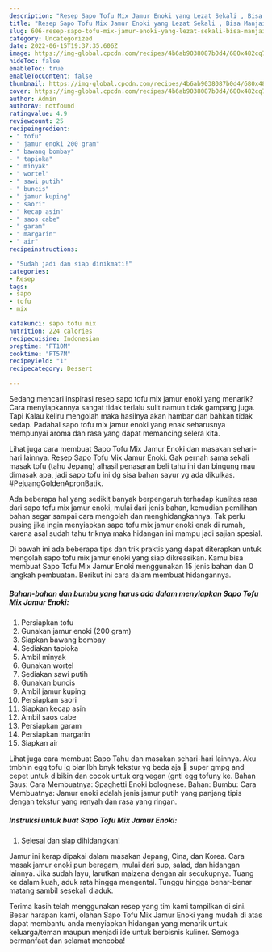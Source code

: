```yaml
---
description: "Resep Sapo Tofu Mix Jamur Enoki yang Lezat Sekali , Bisa Manjain Lidah"
title: "Resep Sapo Tofu Mix Jamur Enoki yang Lezat Sekali , Bisa Manjain Lidah"
slug: 606-resep-sapo-tofu-mix-jamur-enoki-yang-lezat-sekali-bisa-manjain-lidah
category: Uncategorized
date: 2022-06-15T19:37:35.606Z
image: https://img-global.cpcdn.com/recipes/4b6ab9038087b0d4/680x482cq70/sapo-tofu-mix-jamur-enoki-foto-resep-utama.jpg
hideToc: false
enableToc: true
enableTocContent: false
thumbnail: https://img-global.cpcdn.com/recipes/4b6ab9038087b0d4/680x482cq70/sapo-tofu-mix-jamur-enoki-foto-resep-utama.jpg
cover: https://img-global.cpcdn.com/recipes/4b6ab9038087b0d4/680x482cq70/sapo-tofu-mix-jamur-enoki-foto-resep-utama.jpg
author: Admin
authorAv: notfound
ratingvalue: 4.9
reviewcount: 25
recipeingredient:
- " tofu"
- " jamur enoki 200 gram"
- " bawang bombay"
- " tapioka"
- " minyak"
- " wortel"
- " sawi putih"
- " buncis"
- " jamur kuping"
- " saori"
- " kecap asin"
- " saos cabe"
- " garam"
- " margarin"
- " air"
recipeinstructions:

- "Sudah jadi dan siap dinikmati!"
categories:
- Resep
tags:
- sapo
- tofu
- mix

katakunci: sapo tofu mix 
nutrition: 224 calories
recipecuisine: Indonesian
preptime: "PT10M"
cooktime: "PT57M"
recipeyield: "1"
recipecategory: Dessert

---
```



Sedang mencari inspirasi resep sapo tofu mix jamur enoki yang menarik? Cara menyiapkannya sangat tidak terlalu sulit namun tidak gampang juga. Tapi Kalau keliru mengolah maka hasilnya akan hambar dan bahkan tidak sedap. Padahal sapo tofu mix jamur enoki yang enak seharusnya mempunyai aroma dan rasa yang dapat memancing selera kita.


Lihat juga cara membuat Sapo Tofu Mix Jamur Enoki dan masakan sehari-hari lainnya. Resep Sapo Tofu Mix Jamur Enoki. Gak pernah sama sekali masak tofu (tahu Jepang) alhasil penasaran beli tahu ini dan bingung mau dimasak apa, jadi sapo tofu ini dg sisa bahan sayur yg ada dikulkas. #PejuangGoldenApronBatik.

Ada beberapa hal yang sedikit banyak berpengaruh terhadap kualitas rasa dari sapo tofu mix jamur enoki, mulai dari jenis bahan, kemudian pemilihan bahan segar sampai cara mengolah dan menghidangkannya. Tak perlu pusing jika ingin menyiapkan sapo tofu mix jamur enoki enak di rumah, karena asal sudah tahu triknya maka hidangan ini mampu jadi sajian spesial.


Di bawah ini ada beberapa tips dan trik praktis yang dapat diterapkan untuk mengolah sapo tofu mix jamur enoki yang siap dikreasikan. Kamu bisa membuat Sapo Tofu Mix Jamur Enoki menggunakan 15 jenis bahan dan 0 langkah pembuatan. Berikut ini cara dalam membuat hidangannya.

<!--inarticleads1-->

##### Bahan-bahan dan bumbu yang harus ada dalam menyiapkan Sapo Tofu Mix Jamur Enoki:

1. Persiapkan  tofu
1. Gunakan  jamur enoki (200 gram)
1. Siapkan  bawang bombay
1. Sediakan  tapioka
1. Ambil  minyak
1. Gunakan  wortel
1. Sediakan  sawi putih
1. Gunakan  buncis
1. Ambil  jamur kuping
1. Persiapkan  saori
1. Siapkan  kecap asin
1. Ambil  saos cabe
1. Persiapkan  garam
1. Persiapkan  margarin
1. Siapkan  air


Lihat juga cara membuat Sapo Tahu dan masakan sehari-hari lainnya. Aku tmbhin egg tofu jg biar lbh bnyk tekstur yg beda aja 🏻 super gmpg and cepet untuk dibikin dan cocok untuk org vegan (gnti egg tofuny ke. Bahan Saus: Cara Membuatnya: Spaghetti Enoki bolognese. Bahan: Bumbu: Cara Membuatnya: Jamur enoki adalah jenis jamur putih yang panjang tipis dengan tekstur yang renyah dan rasa yang ringan. 

<!--inarticleads2-->

##### Instruksi untuk buat Sapo Tofu Mix Jamur Enoki:


1. Selesai dan siap dihidangkan!

Jamur ini kerap dipakai dalam masakan Jepang, Cina, dan Korea. Cara masak jamur enoki pun beragam, mulai dari sup, salad, dan hidangan lainnya. Jika sudah layu, larutkan maizena dengan air secukupnya. Tuang ke dalam kuah, aduk rata hingga mengental. Tunggu hingga benar-benar matang sambil sesekali diaduk. 

Terima kasih telah menggunakan resep yang tim kami tampilkan di sini. Besar harapan kami, olahan Sapo Tofu Mix Jamur Enoki yang mudah di atas dapat membantu anda menyiapkan hidangan yang menarik untuk keluarga/teman maupun menjadi ide untuk berbisnis kuliner. Semoga bermanfaat dan selamat mencoba!
